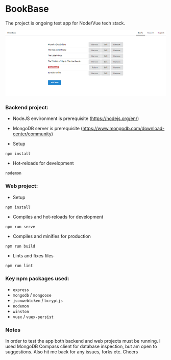 # BookBase

The project is ongoing test app for Node/Vue tech stack.

![BookBase dashboard](web/screenshots/mainpage.PNG)

### Backend project:
- NodeJS environment is prerequisite (https://nodejs.org/en/)
- MongoDB server is prerequisite (https://www.mongodb.com/download-center/community)

- Setup
```
npm install
```

- Hot-reloads for development
```
nodemon
```

### Web project:

- Setup
```
npm install
```

- Compiles and hot-reloads for development
```
npm run serve
```

- Compiles and minifies for production
```
npm run build
```

- Lints and fixes files
```
npm run lint
```

### Key npm packages used:

- `express`
- `mongodb` / `mongoose`
- `jsonwebtoken` / `bcryptjs`
- `nodemon`
- `winston`
- `vuex` / `vuex-persist`

### Notes
In order to test the app both backend and web projects must be running. I used MongoDB Compass client for database inspection, but am open to suggestions. Also hit me back for any issues, forks etc. Cheers
